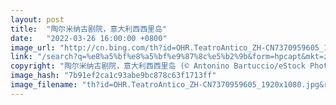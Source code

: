 ```yaml
---
layout: post
title:  "陶尔米纳古剧院，意大利西西里岛"
date:   "2022-03-26 16:00:00 +0800"
image_url: "http://cn.bing.com/th?id=OHR.TeatroAntico_ZH-CN7370959605_1920x1080.jpg&rf=LaDigue_1920x1080.jpg&pid=hp"
link: "/search?q=%e8%a5%bf%e8%a5%bf%e9%87%8c%e5%b2%9b&form=hpcapt&mkt=zh-cn"
copyright: "陶尔米纳古剧院，意大利西西里岛 (© Antonino Bartuccio/eStock Photo)"
image_hash: "7b91ef2ca1c93abe9bc878c63f1713ff"
image_filename: "th?id=OHR.TeatroAntico_ZH-CN7370959605_1920x1080.jpg&rf=LaDigue_1920x1080.jpg&pid=hp"
---
```

